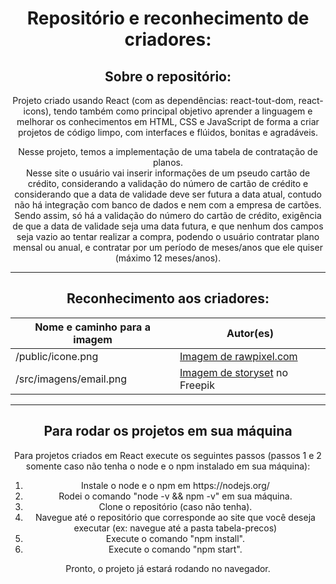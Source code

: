 <div align="center">
  <h1>Repositório e reconhecimento de criadores:</h1>
  <h2>Sobre o repositório:</h2>
  <p>Projeto criado usando React (com as dependências: react-tout-dom, react-icons), tendo também como principal objetivo aprender a linguagem e melhorar os conhecimentos em HTML, CSS e JavaScript de forma a criar projetos de código limpo, com interfaces e flúidos, bonitas e agradáveis.</p>
  <p>Nesse projeto, temos a implementação de uma tabela de contratação de planos.<br>Nesse site o usuário vai inserir informações de um pseudo cartão de crédito, considerando a validação do número de cartão de crédito e considerando que a data de validade deve ser futura a data atual, contudo não há integração com banco de dados e nem com a empresa de cartões. Sendo assim, só há a validação do número do cartão de crédito, exigência de que a data de validade seja uma data futura, e que nenhum dos campos seja vazio ao tentar realizar a compra, podendo o usuário contratar plano mensal ou anual, e contratar por um período de meses/anos que ele quiser (máximo 12 meses/anos).</p>
  <hr>
  
  <h2>Reconhecimento aos criadores:</h2>
  
  Nome e caminho para a imagem | Autor(es)
  --- | ---
  /public/icone.png | <a href="https://www.freepik.com/free-vector/illustration-financial-concept_2606581.htm#query=sifr%C3%A3o&position=3&from_view=search&track=sph">Imagem de rawpixel.com</a>
  /src/imagens/email.png | <a href="https://br.freepik.com/vetores-gratis/ilustracao-do-conceito-de-e-mails_7119119.htm#query=email&position=44&from_view=search&track=sph">Imagem de storyset</a> no Freepik

  <hr>
  <h2>Para rodar os projetos em sua máquina</h2>
  <div> 
    <p>Para projetos criados em React execute os seguintes passos (passos 1 e 2 somente caso não tenha o node e o npm instalado em sua máquina):</p>
    <ol>
      <li>Instale o node e o npm em https://nodejs.org/</li>
      <li>Rodei o comando "node -v && npm -v" em sua máquina.</li>
      <li>Clone o repositório (caso não tenha).</li>
      <li>Navegue até o repositório que corresponde ao site que você deseja executar (ex: navegue até a pasta tabela-precos)</li>
      <li>Execute o comando "npm install".</li>
      <li>Execute o comando "npm start".</li>
    </ol>
    <p>Pronto, o projeto já estará rodando no navegador.</p>
  </div>
</div>

